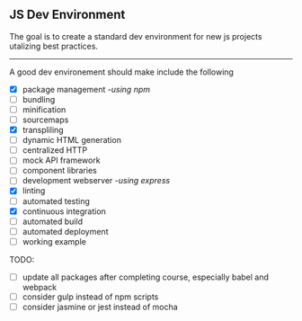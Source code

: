 ## JS Dev Environment

The goal is to create a standard dev environment for new js projects utalizing best practices.

---
A good dev environement should make include the following
- [X] package management *-using npm*
- [ ] bundling
- [ ] minification
- [ ] sourcemaps
- [X] transpliling
- [ ] dynamic HTML generation
- [ ] centralized HTTP
- [ ] mock API framework
- [ ] component libraries
- [ ] development webserver *-using express*
- [X] linting
- [ ] automated testing
- [X] continuous integration
- [ ] automated build
- [ ] automated deployment
- [ ] working example

TODO:
- [ ] update all packages after completing course, especially babel and webpack
- [ ] consider gulp instead of npm scripts
- [ ] consider jasmine or jest instead of mocha
